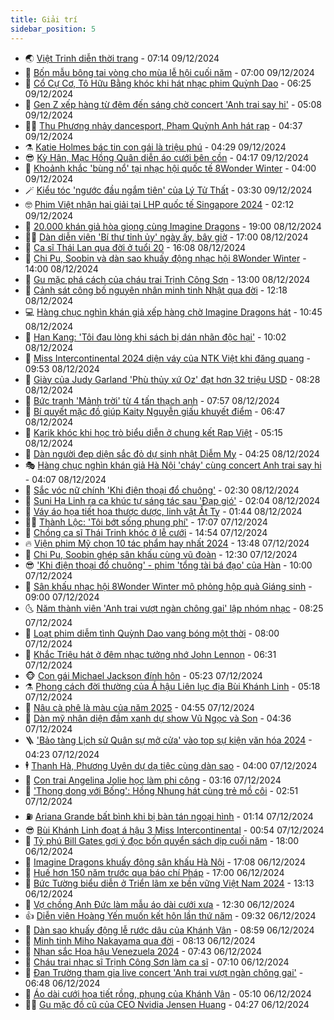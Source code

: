```yaml
---
title: Giải trí
sidebar_position: 5
---
```


<!-- vnexpress-giai-tri:START -->
- 🌏 [Việt Trinh diễn thời trang](https://vnexpress.net/viet-trinh-dien-thoi-trang-4825456.html) - 07:14 09/12/2024
- 💫 [Bốn mẫu bông tai vòng cho mùa lễ hội cuối năm](https://vnexpress.net/bon-mau-bong-tai-vong-cho-mua-le-hoi-cuoi-nam-4825616.html) - 07:00 09/12/2024
- 🌮 [Cổ Cự Cơ, Tô Hữu Bằng khóc khi hát nhạc phim Quỳnh Dao](https://vnexpress.net/co-cu-co-to-huu-bang-khoc-khi-hat-nhac-phim-quynh-dao-4825522.html) - 06:25 09/12/2024
- 🧠 [Gen Z xếp hàng từ đêm đến sáng chờ concert &#39;Anh trai say hi&#39;](https://vnexpress.net/gen-z-xep-hang-tu-dem-den-sang-cho-concert-anh-trai-say-hi-4825576.html) - 05:08 09/12/2024
- 👨‍🏫 [Thu Phương nhảy dancesport, Phạm Quỳnh Anh hát rap](https://vnexpress.net/thu-phuong-nhay-dancesport-pham-quynh-anh-hat-rap-4825409.html) - 04:37 09/12/2024
- ⚗️ [Katie Holmes bác tin con gái là triệu phú](https://vnexpress.net/katie-holmes-bac-tin-con-gai-la-trieu-phu-4825452.html) - 04:29 09/12/2024
- 😎 [Kỳ Hân, Mạc Hồng Quân diễn áo cưới bên cồn](https://vnexpress.net/ky-han-mac-hong-quan-dien-ao-cuoi-ben-con-4825480.html) - 04:17 09/12/2024
- 🫣 [Khoảnh khắc &#39;bùng nổ&#39; tại nhạc hội quốc tế 8Wonder Winter](https://vnexpress.net/khoanh-khac-bung-no-tai-nhac-hoi-quoc-te-8wonder-winter-4824241.html) - 04:00 09/12/2024
- 🪄 [Kiểu tóc &#39;ngước đầu ngắm tiên&#39; của Lý Tử Thất](https://vnexpress.net/kieu-toc-nguoc-dau-ngam-tien-cua-ly-tu-that-4825450.html) - 03:30 09/12/2024
- 🤓 [Phim Việt nhận hai giải tại LHP quốc tế Singapore 2024](https://vnexpress.net/phim-viet-nhan-hai-giai-tai-lhp-quoc-te-singapore-2024-4825408.html) - 02:12 09/12/2024
- 🫶 [20.000 khán giả hòa giọng cùng Imagine Dragons](https://vnexpress.net/20-000-khan-gia-hoa-giong-cung-imagine-dragons-4825271.html) - 19:00 08/12/2024
- 🧑‍🏫 [Dàn diễn viên &#39;Bí thư tỉnh ủy&#39; ngày ấy, bây giờ](https://vnexpress.net/dan-dien-vien-bi-thu-tinh-uy-ngay-ay-bay-gio-4824117.html) - 17:00 08/12/2024
- 🦄 [Ca sĩ Thái Lan qua đời ở tuổi 20](https://vnexpress.net/ca-si-thai-lan-qua-doi-o-tuoi-20-4825380.html) - 16:08 08/12/2024
- 💫 [Chi Pu, Soobin và dàn sao khuấy động nhạc hội 8Wonder Winter](https://vnexpress.net/chi-pu-soobin-va-dan-sao-khuay-dong-nhac-hoi-8wonder-winter-4825295.html) - 14:00 08/12/2024
- 🎊 [Gu mặc phá cách của cháu trai Trịnh Công Sơn](https://vnexpress.net/gu-mac-pha-cach-cua-chau-trai-trinh-cong-son-4824080.html) - 13:00 08/12/2024
- 👹 [Cảnh sát công bố nguyên nhân minh tinh Nhật qua đời](https://vnexpress.net/canh-sat-cong-bo-nguyen-nhan-minh-tinh-nhat-qua-doi-4825343.html) - 12:18 08/12/2024
- 💻 [Hàng chục nghìn khán giả xếp hàng chờ Imagine Dragons hát](https://vnexpress.net/hang-chuc-nghin-khan-gia-xep-hang-cho-imagine-dragons-hat-4825301.html) - 10:45 08/12/2024
- 🤡 [Han Kang: &#39;Tôi đau lòng khi sách bị dán nhãn độc hại&#39;](https://vnexpress.net/han-kang-toi-dau-long-khi-sach-bi-dan-nhan-doc-hai-4825037.html) - 10:02 08/12/2024
- 🥰 [Miss Intercontinental 2024 diện váy của NTK Việt khi đăng quang](https://vnexpress.net/miss-intercontinental-2024-dien-vay-cua-ntk-viet-khi-dang-quang-4825336.html) - 09:53 08/12/2024
- 🚀 [Giày của Judy Garland &#39;Phù thủy xứ Oz&#39; đạt hơn 32 triệu USD](https://vnexpress.net/giay-cua-judy-garland-phu-thuy-xu-oz-dat-hon-32-trieu-usd-4825311.html) - 08:28 08/12/2024
- 📝 [Bức tranh &#39;Mảnh trời&#39; từ 4 tấn thạch anh](https://vnexpress.net/buc-tranh-manh-troi-tu-4-tan-thach-anh-4825061.html) - 07:57 08/12/2024
- 🐲 [Bí quyết mặc đồ giúp Kaity Nguyễn giấu khuyết điểm](https://vnexpress.net/bi-quyet-mac-do-giup-kaity-nguyen-giau-khuyet-diem-4824310.html) - 06:47 08/12/2024
- 🎃 [Karik khóc khi học trò biểu diễn ở chung kết Rap Việt](https://vnexpress.net/karik-khoc-khi-hoc-tro-bieu-dien-o-chung-ket-rap-viet-4825247.html) - 05:15 08/12/2024
- 🤠 [Dàn người đẹp diện sắc đỏ dự sinh nhật Diễm My](https://vnexpress.net/dan-nguoi-dep-dien-sac-do-du-sinh-nhat-diem-my-4825235.html) - 04:25 08/12/2024
- 🎭 [Hàng chục nghìn khán giả Hà Nội &#39;cháy&#39; cùng concert Anh trai say hi](https://vnexpress.net/hang-chuc-nghin-khan-gia-ha-noi-chay-cung-concert-anh-trai-say-hi-4825219.html) - 04:07 08/12/2024
- 🧰 [Sắc vóc nữ chính &#39;Khi điện thoại đổ chuông&#39;](https://vnexpress.net/sac-voc-nu-chinh-khi-dien-thoai-do-chuong-4823725.html) - 02:30 08/12/2024
- 🦍 [Suni Hạ Linh ra ca khúc tự sáng tác sau &#39;Đạp gió&#39;](https://vnexpress.net/suni-ha-linh-ra-ca-khuc-tu-sang-tac-sau-dap-gio-4825065.html) - 02:04 08/12/2024
- 🌝 [Váy áo họa tiết hoa thược dược, linh vật Ất Tỵ](https://vnexpress.net/vay-ao-hoa-tiet-hoa-thuoc-duoc-linh-vat-at-ty-4825137.html) - 01:44 08/12/2024
- 🧑‍💻 [Thành Lộc: &#39;Tôi bớt sống phung phí&#39;](https://vnexpress.net/thanh-loc-toi-bot-song-phung-phi-4824583.html) - 17:07 07/12/2024
- 🥸 [Chồng ca sĩ Thái Trinh khóc ở lễ cưới](https://vnexpress.net/chong-ca-si-thai-trinh-khoc-o-le-cuoi-4825158.html) - 14:54 07/12/2024
- 🔥 [Viện phim Mỹ chọn 10 tác phẩm hay nhất 2024](https://vnexpress.net/vien-phim-my-chon-10-tac-pham-hay-nhat-2024-4825004.html) - 13:48 07/12/2024
- 🐎 [Chi Pu, Soobin ghép sân khấu cùng vũ đoàn](https://vnexpress.net/chi-pu-soobin-ghep-san-khau-cung-vu-doan-4825071.html) - 12:30 07/12/2024
- 😎 [&#39;Khi điện thoại đổ chuông&#39; - phim &#39;tổng tài bá đạo&#39; của Hàn](https://vnexpress.net/giai-tri/phim/thu-vien-phim/when-the-phone-rings-756) - 10:00 07/12/2024
- 🦄 [Sân khấu nhạc hội 8Wonder Winter mô phỏng hộp quà Giáng sinh](https://vnexpress.net/san-khau-nhac-hoi-8wonder-winter-mo-phong-hop-qua-giang-sinh-4825090.html) - 09:00 07/12/2024
- 🌜 [Năm thành viên &#39;Anh trai vượt ngàn chông gai&#39; lập nhóm nhạc](https://vnexpress.net/nam-thanh-vien-anh-trai-vuot-ngan-chong-gai-lap-nhom-nhac-4824936.html) - 08:25 07/12/2024
- 🚦 [Loạt phim diễm tình Quỳnh Dao vang bóng một thời](https://vnexpress.net/loat-phim-diem-tinh-quynh-dao-vang-bong-mot-thoi-4824206.html) - 08:00 07/12/2024
- 🧐 [Khắc Triệu hát ở đêm nhạc tưởng nhớ John Lennon](https://vnexpress.net/khac-trieu-hat-o-dem-nhac-tuong-nho-john-lennon-4824847.html) - 06:31 07/12/2024
- 🐵 [Con gái Michael Jackson đính hôn](https://vnexpress.net/con-gai-michael-jackson-dinh-hon-4825039.html) - 05:23 07/12/2024
- ⚗️ [Phong cách đời thường của Á hậu Liên lục địa Bùi Khánh Linh](https://vnexpress.net/phong-cach-doi-thuong-cua-a-hau-lien-luc-dia-bui-khanh-linh-4825034.html) - 05:18 07/12/2024
- 👺 [Nâu cà phê là màu của năm 2025](https://vnexpress.net/nau-ca-phe-la-mau-cua-nam-2025-4825007.html) - 04:55 07/12/2024
- 🌊 [Dàn mỹ nhân diện đầm xanh dự show Vũ Ngọc và Son](https://vnexpress.net/dan-my-nhan-dien-dam-xanh-du-show-vu-ngoc-va-son-4824965.html) - 04:36 07/12/2024
- 🪜 [&#39;Bảo tàng Lịch sử Quân sự mở cửa&#39; vào top sự kiện văn hóa 2024](https://vnexpress.net/bao-tang-lich-su-quan-su-mo-cua-vao-top-su-kien-van-hoa-2024-4824972.html) - 04:23 07/12/2024
- 🕴 [Thanh Hà, Phương Uyên dự dạ tiệc cùng dàn sao](https://vnexpress.net/thanh-ha-phuong-uyen-du-da-tiec-cung-dan-sao-4824827.html) - 04:00 07/12/2024
- 💃 [Con trai Angelina Jolie học làm phi công](https://vnexpress.net/con-trai-angelina-jolie-hoc-lam-phi-cong-4824963.html) - 03:16 07/12/2024
- 🦄 [&#39;Thong dong với Bống&#39;: Hồng Nhung hát cùng trẻ mồ côi](https://vnexpress.net/thong-dong-voi-bong-hong-nhung-hat-cung-tre-mo-coi-4824418.html) - 02:51 07/12/2024
- ⛽️ [Ariana Grande bất bình khi bị bàn tán ngoại hình](https://vnexpress.net/ariana-grande-bat-binh-khi-bi-ban-tan-ngoai-hinh-4824507.html) - 01:14 07/12/2024
- 😎 [Bùi Khánh Linh đoạt á hậu 3 Miss Intercontinental](https://vnexpress.net/bui-khanh-linh-doat-a-hau-3-miss-intercontinental-4824935.html) - 00:54 07/12/2024
- 🌊 [Tỷ phú Bill Gates gợi ý đọc bốn quyển sách dịp cuối năm](https://vnexpress.net/ty-phu-bill-gates-goi-y-doc-bon-quyen-sach-dip-cuoi-nam-4824564.html) - 18:00 06/12/2024
- 🐲 [Imagine Dragons khuấy động sân khấu Hà Nội](https://vnexpress.net/imagine-dragons-khuay-dong-san-khau-ha-noi-4824886.html) - 17:08 06/12/2024
- 💂 [Huế hơn 150 năm trước qua báo chí Pháp](https://vnexpress.net/hue-hon-150-nam-truoc-qua-bao-chi-phap-4824329.html) - 17:00 06/12/2024
- 🙉 [Bức Tường biểu diễn ở Triển lãm xe bền vững Việt Nam 2024](https://vnexpress.net/buc-tuong-bieu-dien-o-trien-lam-xe-ben-vung-viet-nam-2024-4824831.html) - 13:13 06/12/2024
- 💪 [Vợ chồng Anh Đức làm mẫu áo dài cưới xưa](https://vnexpress.net/vo-chong-anh-duc-lam-mau-ao-dai-cuoi-xua-4824071.html) - 12:30 06/12/2024
- 👍 [Diễn viên Hoàng Yến muốn kết hôn lần thứ năm](https://vnexpress.net/dien-vien-hoang-yen-muon-ket-hon-lan-thu-nam-4824692.html) - 09:32 06/12/2024
- 💪 [Dàn sao khuấy động lễ rước dâu của Khánh Vân](https://vnexpress.net/dan-sao-khuay-dong-le-ruoc-dau-cua-khanh-van-4824533.html) - 08:59 06/12/2024
- 💄 [Minh tinh Miho Nakayama qua đời](https://vnexpress.net/minh-tinh-miho-nakayama-qua-doi-4824717.html) - 08:13 06/12/2024
- 🦩 [Nhan sắc Hoa hậu Venezuela 2024](https://vnexpress.net/nhan-sac-hoa-hau-venezuela-2024-4824687.html) - 07:43 06/12/2024
- 🥸 [Cháu trai nhạc sĩ Trịnh Công Sơn làm ca sĩ](https://vnexpress.net/chau-trai-nhac-si-trinh-cong-son-lam-ca-si-4824505.html) - 07:10 06/12/2024
- 🧰 [Đan Trường tham gia live concert &#39;Anh trai vượt ngàn chông gai&#39;](https://vnexpress.net/dan-truong-tham-gia-live-concert-anh-trai-vuot-ngan-chong-gai-4824474.html) - 06:48 06/12/2024
- 💼 [Áo dài cưới họa tiết rồng, phụng của Khánh Vân](https://vnexpress.net/ao-dai-cuoi-hoa-tiet-rong-phung-cua-khanh-van-4824222.html) - 05:10 06/12/2024
- 🧑‍💻 [Gu mặc đồ cũ của CEO Nvidia Jensen Huang](https://vnexpress.net/gu-mac-do-cu-cua-ceo-nvidia-jensen-huang-4824595.html) - 04:27 06/12/2024<!-- vnexpress-giai-tri:END -->
